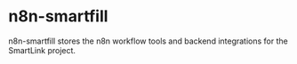 # n8n-smartfill
n8n-smartfill stores the n8n workflow tools and backend integrations for the SmartLink project.

